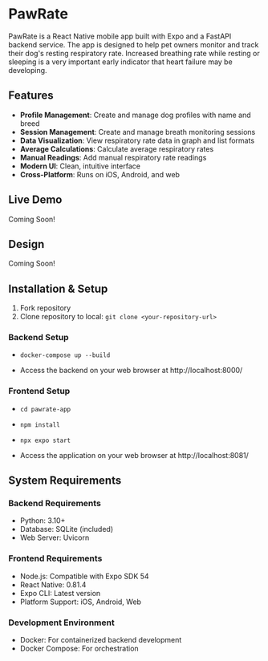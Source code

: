 # PawRate

PawRate is a React Native mobile app built with Expo and a FastAPI backend service. The app is designed to help pet owners monitor and track their dog's resting respiratory rate. Increased breathing rate while resting or sleeping is a very important early indicator
that heart failure may be developing. 

## Features
- **Profile Management**: Create and manage dog profiles with name and breed
- **Session Management**: Create and manage breath monitoring sessions
- **Data Visualization**: View respiratory rate data in graph and list formats
- **Average Calculations**: Calculate average respiratory rates
- **Manual Readings**: Add manual respiratory rate readings
- **Modern UI**: Clean, intuitive interface
- **Cross-Platform**: Runs on iOS, Android, and web

## Live Demo

Coming Soon! 

## Design

Coming Soon!

## Installation & Setup

1. Fork repository
2. Clone repository to local: `git clone <your-repository-url>`

### Backend Setup
- `docker-compose up --build`
  
- Access the backend on your web browser at http://localhost:8000/

### Frontend Setup
- `cd pawrate-app`
- `npm install`
- `npx expo start`

- Access the application on your web browser at http://localhost:8081/


## System Requirements

### Backend Requirements
- Python: 3.10+
- Database: SQLite (included)
- Web Server: Uvicorn

### Frontend Requirements
- Node.js: Compatible with Expo SDK 54
- React Native: 0.81.4
- Expo CLI: Latest version
- Platform Support: iOS, Android, Web

### Development Environment
- Docker: For containerized backend development
- Docker Compose: For orchestration
